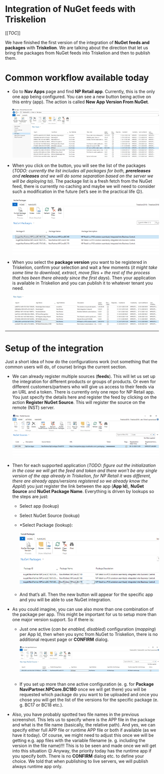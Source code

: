 # Integration of NuGet feeds with Triskelion

[[_TOC_]]

We have finished the first version of the integration of **NuGet feeds and packages** with **Triskelion**. 
We are talking about the direction that let us bring the packages from NuGet feeds into Triskelion and then to publish them.

# Common workflow available today

 * Go to **Nav Apps** page and find **NP Retail app**. 
 Currently, this is the only one app being configured. You can see a new button being active on this entry (app). The action is called **New App Version From NuGet**.

    ![](.attachments/image-1e8a9b80-46e9-4d9b-a4f2-098b32065be3.png)

 * When you click on the button, you will see the list of the packages (*TODO: currently the list includes all packages for both, **prereleases** and **releases** and we will do some separation based on the server we will be deploying to*). The package list is a fresh fetch from the NuGet feed, there is currently no caching and maybe we will need to consider such a modification in the future (let’s see in the practical life 😉).

    ![](.attachments/image-2f2dbdb7-3659-4194-bb66-e41676c9fb14.png)

 *	When you select the **package version** you want to be registered in Triskelion, confirm your selection and wait a few moments (*it might take some time to download, extract, move files + the rest of the process that has been there already since the first days*). Then your application is available in Triskelion and you can publish it to whatever tenant you need.

    ![](.attachments/image-7fd31964-64e7-4108-a78c-53de0ac0fcc3.png)


--- 

# Setup of the integration

Just a short idea of how do the configurations work (not something that the common users will do, of course) brings the current section.

 * We can already register multiple sources (**feeds**). This will let us set up the integration for different products or groups of products. 
 Or even for different customers/partners who will give us access to their feeds via an URL and a token. There is currently only one repo for NP Retail app. You just specify the details here and register the feed by clicking on the action **Register NuGet Source**. This will register the source on the remote (NST) server.

    ![](.attachments/image-a064a3b0-81e9-4003-bff9-add8dbb6115b.png)

 * Then for each supported application (*TODO: figure out the initialization in the case we will get the feed and token and there won’t be any single version of the app already in Triskelion, for NP Retail it was different, there are already apps/versions registered so we already know the AppId*) you just register the link between the app (**App Id**), **NuGet Source** and **NuGet Package Name**. Everything is driven by lookups so the steps are just:

    * Select app (lookup)
    * Select NuGet Source (lookup)
    * *Select Package (lookup):

        ![](.attachments/image-dab64891-bf6a-496d-9d71-75ff4f7a0bbc.png)

    * And that’s all. Then the new button will appear for the specific app and you will be able to use NuGet integration.

 * As you could imagine, you can use also more than one combination of the package per app. This might be important for us to setup more than one major version support. So if there is:

    * Just one active (*can be enabled, disabled*) configuration (*mapping*) per App Id, then when you sync from NuGet to Triskelion, there is no additional request page or **CONFIRM** dialog.

        ![](.attachments/image-fca27d23-bf10-41a5-8ea3-9a9996fe03f9.png)

    * If you set up more than one active configuration (e. g. for **Package NaviPartner.NPCore.BC180** once we will get there) you will be requested which package do you want to be uploaded and once you chose you will get the list of the versions for the specific package (e. g. BC17 or BC18 etc.).

 * Also, you have probably spotted two file names in the previous screenshot. This lets us to specify where is the APP file in the package and what is the file name (basically, the relative path). And yes, we can specify either full APP file or runtime APP file or both if available (as we have it today). Of course, we might need to adjust this once we will be getting e.g. app files with the variable filename (e. g. including the version in the file name)!!! This is to be seen and made once we will get into this situation 😉 Anyway, the priority today has the runtime app if you specify both. There is no **CONFIRM** dialog etc. to define your choice. We told that when publishing to live servers, we will publish always runtime app only.